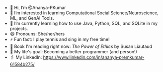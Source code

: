 - 👋 Hi, I’m @Ananya-PKumar
- 👀 I’m interested in learning Computational Social Science/Neuroscience, ML, and GenAI Tools.
- 🌱 I’m currently learning how to use Java, Python, SQL, and SQLite in my projects.
- 😄 Pronouns: She/her/hers
- ⚡ Fun fact: I play tennis and sing in my free time!
- 📖 Book I'm reading right now: _The Power of Ethics_ by Susan Liautaud
- 🥅 My life's goal: Becoming a better programmer (and person!)
- 🖇️ My LinkedIn: https://www.linkedin.com/in/ananya-premkumar-61584b275/

<!---
Ananya-PKumar/Ananya-PKumar is a ✨ special ✨ repository because its `README.md` (this file) appears on your GitHub profile.
You can click the Preview link to take a look at your changes.
--->
